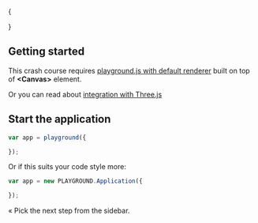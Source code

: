 {

}

## Getting started

This crash course requires [playground.js with default renderer](https://github.com/rezoner/playground/tree/master/build)  built on top of __&lt;Canvas&gt;__ element.

Or you can read about [integration with Three.js](<?=cms::url('three')?>)

## Start the application

```javascript
var app = playground({

});
```

Or if this suits your code style more:

```javascript
var app = new PLAYGROUND.Application({

});
```

&laquo; Pick the next step from the sidebar.
